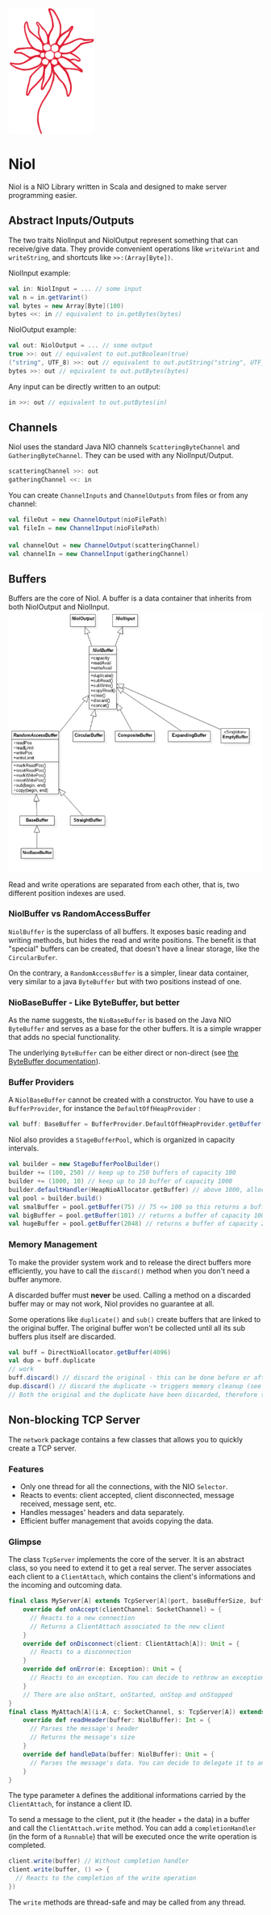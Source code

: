![logo: edelweiss roug](logo.png)

# Niol

Niol is a NIO Library written in Scala and designed to make server programming easier.

## Abstract Inputs/Outputs

The two traits NiolInput and NiolOutput represent something that can receive/give data. They provide convenient operations like `writeVarint` and `writeString`, and shortcuts like `>>:(Array[Byte])`.

NiolInput example:
```scala
val in: NiolInput = ... // some input
val n = in.getVarint()
val bytes = new Array[Byte](100)
bytes <<: in // equivalent to in.getBytes(bytes)
```
NiolOutput example:
```scala
val out: NiolOutput = ... // some output
true >>: out // equivalent to out.putBoolean(true)
("string", UTF_8) >>: out // equivalent to out.putString("string", UTF_8)
bytes >>: out // equivalent to out.putBytes(bytes)
```
Any input can be directly written to an output:
```scala
in >>: out // equivalent to out.putBytes(in)
```

## Channels

Niol uses the standard Java NIO channels `ScatteringByteChannel` and `GatheringByteChannel`. They can be used with any NiolInput/Output.
```scala
scatteringChannel >>: out
gatheringChannel <<: in
```

You can create `ChannelInputs` and `ChannelOutputs` from files or from any channel:
```scala
val fileOut = new ChannelOutput(nioFilePath)
val fileIn = new ChannelInput(nioFilePath)

val channelOut = new ChannelOutput(scatteringChannel)
val channelIn = new ChannelInput(gatheringChannel)
```

## Buffers

Buffers are the core of Niol. A buffer is a data container that inherits from both NiolOutput and NiolInput.
![buffer hierarchy](buffer_hierarchy.png)

Read and write operations are separated from each other, that is, two different position indexes are used.

### NiolBuffer vs RandomAccessBuffer

`NiolBuffer` is the superclass of all buffers. It exposes basic reading and writing methods, but hides the read and write positions. The benefit is that "special" buffers can be created, that doesn't have a linear storage, like the `CircularBufer`.

On the contrary, a `RandomAccessBuffer` is a simpler, linear data container, very similar to a java `ByteBuffer` but with two positions instead of one.

### NioBaseBuffer - Like ByteBuffer, but better

As the name suggests, the `NioBaseBuffer` is based on the Java NIO `ByteBuffer` and serves as a base for the other buffers. It is a simple wrapper that adds no special functionality.

The underlying `ByteBuffer` can be either direct or non-direct (see [the ByteBuffer documentation](https://docs.oracle.com/javase/8/docs/api/java/nio/ByteBuffer.html)).

### Buffer Providers

A `NiolBaseBuffer` cannot be created with a constructor. You have to use a `BufferProvider`, for instance the `DefaultOffHeapProvider` :
```scala
val buff: BaseBuffer = BufferProvider.DefaultOffHeapProvider.getBuffer(capacity)
```

Niol also provides a `StageBufferPool`, which is organized in capacity intervals.

```scala
val builder = new StageBufferPoolBuilder()
builder += (100, 250) // keep up to 250 buffers of capacity 100
builder += (1000, 10) // keep up to 10 buffer of capacity 1000
builder.defaultHandler(HeapNioAllocator.getBuffer) // above 1000, allocate on-demand on the heap
val pool = builder.build()
val smalBuffer = pool.getBuffer(75) // 75 <= 100 so this returns a buffer of capacity 100
val bigBuffer = pool.getBuffer(101) // returns a buffer of capacity 1000
val hugeBuffer = pool.getBuffer(2048) // returns a buffer of capacity 2048
```

### Memory Management

To make the provider system work and to release the direct buffers more efficiently, you have to call the `discard()` method when you don't need a buffer anymore.

A discarded buffer must **never** be used. Calling a method on a discarded buffer may or may not work, Niol provides no guarantee at all.

Some operations like `duplicate()` and `sub()` create buffers that are linked to the original buffer. The original buffer won't be collected until all its sub buffers plus itself are discarded.

```scala
val buff = DirectNioAllocator.getBuffer(4096)
val dup = buff.duplicate
// work
buff.discard() // discard the original - this can be done before or after discarding the duplicate, it doesn't matter!
dup.discard() // discard the duplicate -> triggers memory cleanup (see below)
// Both the original and the duplicate have been discarded, therefore the buffer's memory is released as soon as possible.
```

## Non-blocking TCP Server

The `network` package contains a few classes that allows you to quickly create a TCP server.

### Features

- Only one thread for all the connections, with the NIO `Selector`.
- Reacts to events: client accepted, client disconnected, message received, message sent, etc.
- Handles messages' headers and data separately.
- Efficient buffer management that avoids copying the data.

### Glimpse

The class `TcpServer` implements the core of the server. It is an abstract class, so you need to extend it to get a real server. The server associates each client to a `ClientAttach`, which contains the client's informations and the incoming and outcoming data.
```scala
final class MyServer[A] extends TcpServer[A](port, baseBufferSize, bufferProvider) {
	override def onAccept(clientChannel: SocketChannel) = {
      // Reacts to a new connection
      // Returns a ClientAttach associated to the new client
	}
	override def onDisconnect(client: ClientAttach[A]): Unit = {
      // Reacts to a disconnection
	}
	override def onError(e: Exception): Unit = {
      // Reacts to an exception. You can decide to rethrow an exception to stop the server, or to continue.
	}
	// There are also onStart, onStarted, onStop and onStopped
}
final class MyAttach[A](i:A, c: SocketChannel, s: TcpServer[A]) extends ClientAttach[A](i,c,s) {
	override def readHeader(buffer: NiolBuffer): Int = {
      // Parses the message's header
      // Returns the message's size
	}
	override def handleData(buffer: NiolBuffer): Unit = {
      // Parses the message's data. You can decide to delegate it to another thread.
	}
}
```
The type parameter `A` defines the additional informations carried by the `ClientAttach`, for instance a client ID.

To send a message to the client, put it (the header + the data) in a buffer and call the `ClientAttach.write` method. You can add a `completionHandler` (in the form of a `Runnable`) that will be executed once the write operation is completed.

```scala
client.write(buffer) // Without completion handler
client.write(buffer, () => {
  // Reacts to the completion of the write operation
})
```

The `write` methods are thread-safe and may be called from any thread.
